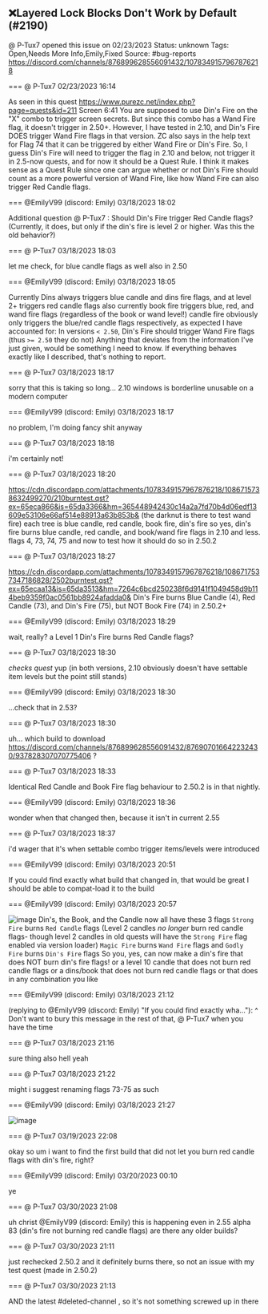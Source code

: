 ## ❌Layered Lock Blocks Don't Work by Default (#2190)
@ P-Tux7 opened this issue on 02/23/2023
Status: unknown
Tags: Open,Needs More Info,Emily,Fixed
Source: #bug-reports https://discord.com/channels/876899628556091432/1078349157967876218


=== @ P-Tux7 02/23/2023 16:14

As seen in this quest
https://www.purezc.net/index.php?page=quests&id=211
Screen 6:41
You are supposed to use Din's Fire on the "X" combo to trigger screen secrets. But since this combo has a Wand Fire flag, it doesn't trigger in 2.50+. However, I have tested in 2.10, and Din's Fire DOES trigger Wand Fire flags in that version. ZC also says in the help text for Flag 74 that it can be triggered by either Wand Fire or Din's Fire.
So, I guess Din's Fire will need to trigger the flag in 2.10 and below, not trigger it in 2.5-now quests, and for now it should be a Quest Rule. I think it makes sense as a Quest Rule since one can argue whether or not Din's Fire should count as a more powerful version of Wand Fire, like how Wand Fire can also trigger Red Candle flags.

=== @EmilyV99 (discord: Emily) 03/18/2023 18:02

Additional question @ P-Tux7 : Should Din's Fire trigger Red Candle flags? (Currently, it does, but only if the din's fire is level 2 or higher. Was this the old behavior?)

=== @ P-Tux7 03/18/2023 18:03

let me check, for blue candle flags as well
also in 2.50

=== @EmilyV99 (discord: Emily) 03/18/2023 18:05

Currently Dins always triggers blue candle and dins fire flags, and at level 2+ triggers red candle flags
also currently book fire triggers blue, red, and wand fire flags (regardless of the book or wand level!)
candle fire obviously only triggers the blue/red candle flags respectively, as expected
I have accounted for:
In versions `< 2.50`, Din's Fire should trigger Wand Fire flags
(thus `>= 2.50` they do not)
Anything that deviates from the information I've just given, would be something I need to know. If everything behaves exactly like I described, that's nothing to report.

=== @ P-Tux7 03/18/2023 18:17

sorry that this is taking so long... 2.10 windows is borderline unusable on a modern computer

=== @EmilyV99 (discord: Emily) 03/18/2023 18:17

no problem, I'm doing fancy shit anyway

=== @ P-Tux7 03/18/2023 18:18

i'm certainly not!

=== @ P-Tux7 03/18/2023 18:20


https://cdn.discordapp.com/attachments/1078349157967876218/1086715738632499270/210burntest.qst?ex=65eca866&is=65da3366&hm=365448942430c14a2a7fd70b4d06edf13609e53106e66af514e88913a63b853b&
(the darknut is there to test wand fire)
each tree is blue candle, red candle, book fire, din's fire
so yes, din's fire burns blue candle, red candle, and book/wand fire flags in 2.10 and less. flags 4, 73, 74, 75
and now to test how it should do so in 2.50.2

=== @ P-Tux7 03/18/2023 18:27


https://cdn.discordapp.com/attachments/1078349157967876218/1086717537347186828/2502burntest.qst?ex=65ecaa13&is=65da3513&hm=7264c6bcd250238f6d9141f1049458d9b114beb9359f0ac0561bb8924afadda0&
Din's Fire burns Blue Candle (4), Red Candle (73), and Din's Fire (75), but NOT Book Fire (74) in 2.50.2+

=== @EmilyV99 (discord: Emily) 03/18/2023 18:29

wait, really?
a Level 1 Din's Fire burns Red Candle flags?

=== @ P-Tux7 03/18/2023 18:30

*checks quest* yup
(in both versions, 2.10 obviously doesn't have settable item levels but the point still stands)

=== @EmilyV99 (discord: Emily) 03/18/2023 18:30

...check that in 2.53?

=== @ P-Tux7 03/18/2023 18:30

uh... which build to download
https://discord.com/channels/876899628556091432/876907016642232430/937828307070775406
?

=== @ P-Tux7 03/18/2023 18:33

Identical Red Candle and Book Fire flag behaviour to 2.50.2 is in that nightly.

=== @EmilyV99 (discord: Emily) 03/18/2023 18:36

wonder when that changed then, because it isn't in current 2.55

=== @ P-Tux7 03/18/2023 18:37

i'd wager that it's when settable combo trigger items/levels were introduced

=== @EmilyV99 (discord: Emily) 03/18/2023 20:51

If you could find exactly what build that changed in, that would be great
I should be able to compat-load it to the build

=== @EmilyV99 (discord: Emily) 03/18/2023 20:57


![image](https://cdn.discordapp.com/attachments/1078349157967876218/1086755276138500207/image.png?ex=65eccd38&is=65da5838&hm=3c54b96148cfcf5cac2a6ad2bb245c45ca9c7a7a0859324528101e61ff72bb54&)
Din's, the Book, and the Candle now all have these 3 flags
`Strong Fire` burns `Red Candle` flags (Level 2 candles *no longer* burn red candle flags- though level 2 candles in old quests will have the `Strong Fire` flag enabled via version loader)
`Magic Fire` burns `Wand Fire` flags
and `Godly Fire` burns `Din's Fire` flags
So you, yes, can now make a din's fire that does NOT burn din's fire flags!
or a level 10 candle that does not burn red candle flags
or a dins/book that does not burn red candle flags
or that does
in any combination you like

=== @EmilyV99 (discord: Emily) 03/18/2023 21:12

(replying to @EmilyV99 (discord: Emily) "If you could find exactly wha…"): ^ Don't want to bury this message in the rest of that, @ P-Tux7 when you have the time

=== @ P-Tux7 03/18/2023 21:16

sure thing
also hell yeah

=== @ P-Tux7 03/18/2023 21:22

might i suggest renaming flags 73-75 as such

=== @EmilyV99 (discord: Emily) 03/18/2023 21:27


![image](https://cdn.discordapp.com/attachments/1078349157967876218/1086762938418872351/image.png?ex=65ecd45b&is=65da5f5b&hm=49c023a9a39d5f9b307bac33b90f0a1c5284eed7ff10d4cc102e9f8e1d56f8e0&)

=== @ P-Tux7 03/19/2023 22:08

okay so um
i want to find the first build that did not let you burn red candle flags with din's fire, right?

=== @EmilyV99 (discord: Emily) 03/20/2023 00:10

ye

=== @ P-Tux7 03/30/2023 21:08

uh christ
@EmilyV99 (discord: Emily) this is happening even in 2.55 alpha 83 (din's fire not burning red candle flags)
are there any older builds?

=== @ P-Tux7 03/30/2023 21:11

just rechecked 2.50.2 and it definitely burns there, so not an issue with my test quest (made in 2.50.2)

=== @ P-Tux7 03/30/2023 21:13

AND the latest #deleted-channel , so it's not something screwed up in there
